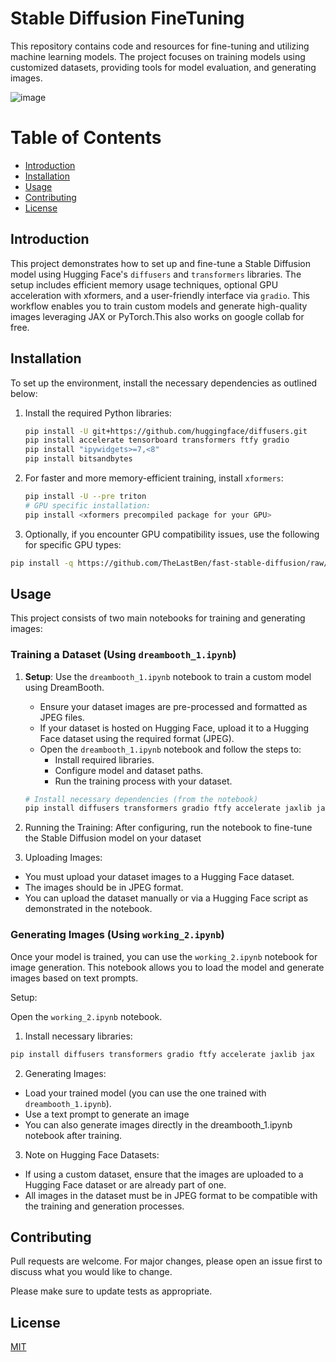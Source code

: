 # Stable Diffusion FineTuning 

This repository contains code and resources for fine-tuning and utilizing machine learning models. The project focuses on training models using customized datasets, providing tools for model evaluation, and generating images.

![image](https://github.com/user-attachments/assets/df9103b6-ed05-473f-b848-6947330d3b16)


# Table of Contents
- [Introduction](#introduction)
- [Installation](#installation)
- [Usage](#usage)
- [Contributing](#contributing)
- [License](#license)

## Introduction 
This project demonstrates how to set up and fine-tune a Stable Diffusion model using Hugging Face's `diffusers` and `transformers` libraries. The setup includes efficient memory usage techniques, optional GPU acceleration with xformers, and a user-friendly interface via `gradio`. This workflow enables you to train custom models and generate high-quality images leveraging JAX or PyTorch.This also works on google collab for free. 

## Installation
To set up the environment, install the necessary dependencies as outlined below:

1. Install the required Python libraries:
   ```bash
   pip install -U git+https://github.com/huggingface/diffusers.git
   pip install accelerate tensorboard transformers ftfy gradio
   pip install "ipywidgets>=7,<8"
   pip install bitsandbytes
   ```
2. For faster and more memory-efficient training, install `xformers`:
   ```bash
   pip install -U --pre triton
   # GPU specific installation:
   pip install <xformers precompiled package for your GPU>
   ```
3. Optionally, if you encounter GPU compatibility issues, use the following for specific GPU types:
   
```bash
pip install -q https://github.com/TheLastBen/fast-stable-diffusion/raw/main/precompiled/<your GPU type>/xformers-0.0.13.dev0-py3-none-any.whl
```


## Usage


This project consists of two main notebooks for training and generating images:

### Training a Dataset (Using `dreambooth_1.ipynb`)

1. **Setup**: Use the `dreambooth_1.ipynb` notebook to train a custom model using DreamBooth. 
   - Ensure your dataset images are pre-processed and formatted as JPEG files.
   - If your dataset is hosted on Hugging Face, upload it to a Hugging Face dataset using the required format (JPEG).
   - Open the `dreambooth_1.ipynb` notebook and follow the steps to:
     - Install required libraries.
     - Configure model and dataset paths.
     - Run the training process with your dataset.

   ```bash
   # Install necessary dependencies (from the notebook)
   pip install diffusers transformers gradio ftfy accelerate jaxlib jax

2. Running the Training: After configuring, run the notebook to fine-tune the Stable Diffusion model on your dataset
3. Uploading Images:

- You must upload your dataset images to a Hugging Face dataset.
- The images should be in JPEG format.
- You can upload the dataset manually or via a Hugging Face script as demonstrated in the notebook.

### Generating Images (Using `working_2.ipynb`)
Once your model is trained, you can use the `working_2.ipynb` notebook for image generation. This notebook allows you to load the model and generate images based on text prompts.

Setup:

Open the `working_2.ipynb` notebook.
1. Install necessary libraries:
```bash
pip install diffusers transformers gradio ftfy accelerate jaxlib jax
```
2. Generating Images:
- Load your trained model (you can use the one trained with `dreambooth_1.ipynb`).
- Use a text prompt to generate an image
- You can also generate images directly in the dreambooth_1.ipynb notebook after training.
3. Note on Hugging Face Datasets:
- If using a custom dataset, ensure that the images are uploaded to a Hugging Face dataset or are already part of one.
- All images in the dataset must be in JPEG format to be compatible with the training and generation processes.




## Contributing

Pull requests are welcome. For major changes, please open an issue first
to discuss what you would like to change.

Please make sure to update tests as appropriate.

## License

[MIT](https://choosealicense.com/licenses/mit/)
